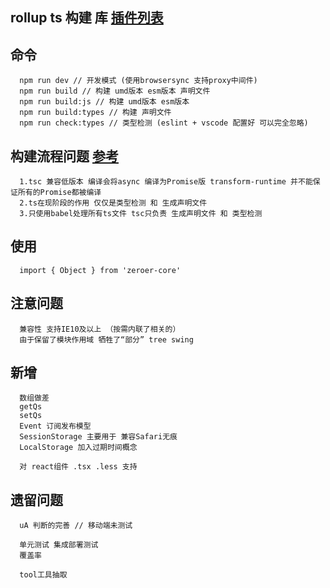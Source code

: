 ## rollup ts 构建 库 [插件列表](https://github.com/rollup/awesome)
## 命令
```
  npm run dev // 开发模式 (使用browsersync 支持proxy中间件)
  npm run build // 构建 umd版本 esm版本 声明文件
  npm run build:js // 构建 umd版本 esm版本
  npm run build:types // 构建 声明文件
  npm run check:types // 类型检测 (eslint + vscode 配置好 可以完全忽略)
```
## 构建流程问题 [参考](https://github.com/Microsoft/TypeScript-Babel-Starter#readme)
```
  1.tsc 兼容低版本 编译会将async 编译为Promise版 transform-runtime 并不能保证所有的Promise都被编译
  2.ts在现阶段的作用 仅仅是类型检测 和 生成声明文件
  3.只使用babel处理所有ts文件 tsc只负责 生成声明文件 和 类型检测
```
## 使用
```
  import { Object } from 'zeroer-core'
```
## 注意问题
```
  兼容性 支持IE10及以上 （按需内联了相关的）
  由于保留了模块作用域 牺牲了“部分” tree swing
```
## 新增
```
  数组做差
  getQs
  setQs
  Event 订阅发布模型
  SessionStorage 主要用于 兼容Safari无痕
  LocalStorage 加入过期时间概念

  对 react组件 .tsx .less 支持
```
## 遗留问题
```
  uA 判断的完善 // 移动端未测试

  单元测试 集成部署测试
  覆盖率

  tool工具抽取
```
